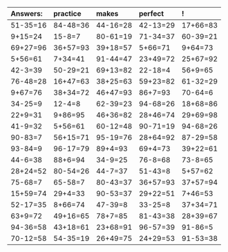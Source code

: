 | Answers: | practice | makes | perfect | ! |
| :--- | :--- | :--- | :--- | :--- |
| 51-35=16 | 84-48=36 | 44-16=28 | 42-13=29 | 17+66=83 | 
| 9+15=24 | 15-8=7 | 80-61=19 | 71-34=37 | 60-39=21 | 
| 69+27=96 | 36+57=93 | 39+18=57 | 5+66=71 | 9+64=73 | 
| 5+56=61 | 7+34=41 | 91-44=47 | 23+49=72 | 25+67=92 | 
| 42-3=39 | 50-29=21 | 69+13=82 | 22-18=4 | 56+9=65 | 
| 76-48=28 | 16+47=63 | 38+25=63 | 59+23=82 | 61-32=29 | 
| 9+67=76 | 38+34=72 | 46+47=93 | 86+7=93 | 70-64=6 | 
| 34-25=9 | 12-4=8 | 62-39=23 | 94-68=26 | 18+68=86 | 
| 22+9=31 | 9+86=95 | 46+36=82 | 28+46=74 | 29+69=98 | 
| 41-9=32 | 5+56=61 | 60-12=48 | 90-71=19 | 94-68=26 | 
| 90-83=7 | 56+15=71 | 95-19=76 | 28+64=92 | 87-29=58 | 
| 93-84=9 | 96-17=79 | 89+4=93 | 69+4=73 | 39+22=61 | 
| 44-6=38 | 88+6=94 | 34-9=25 | 76-8=68 | 73-8=65 | 
| 28+24=52 | 80-54=26 | 44-7=37 | 51-43=8 | 5+57=62 | 
| 75-68=7 | 65-58=7 | 80-43=37 | 36+57=93 | 37+57=94 | 
| 15+59=74 | 29+4=33 | 90-53=37 | 29+22=51 | 7+46=53 | 
| 52-17=35 | 8+66=74 | 47-39=8 | 33-25=8 | 37+34=71 | 
| 63+9=72 | 49+16=65 | 78+7=85 | 81-43=38 | 28+39=67 | 
| 94-36=58 | 43+18=61 | 23+68=91 | 96-57=39 | 91-86=5 | 
| 70-12=58 | 54-35=19 | 26+49=75 | 24+29=53 | 91-53=38 | 
